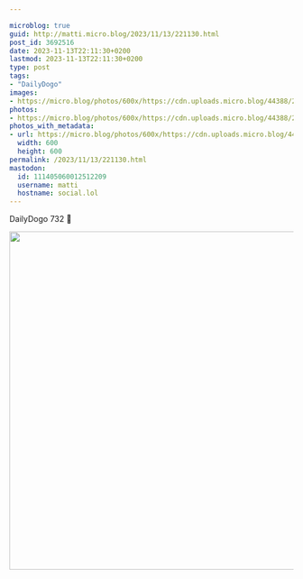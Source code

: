```yaml
---

microblog: true
guid: http://matti.micro.blog/2023/11/13/221130.html
post_id: 3692516
date: 2023-11-13T22:11:30+0200
lastmod: 2023-11-13T22:11:30+0200
type: post
tags:
- "DailyDogo"
images:
- https://micro.blog/photos/600x/https://cdn.uploads.micro.blog/44388/2023/96f95e47e9f348d9a148b7b34a950a9e.jpg
photos:
- https://micro.blog/photos/600x/https://cdn.uploads.micro.blog/44388/2023/96f95e47e9f348d9a148b7b34a950a9e.jpg
photos_with_metadata:
- url: https://micro.blog/photos/600x/https://cdn.uploads.micro.blog/44388/2023/96f95e47e9f348d9a148b7b34a950a9e.jpg
  width: 600
  height: 600
permalink: /2023/11/13/221130.html
mastodon:
  id: 111405060012512209
  username: matti
  hostname: social.lol
---
```

DailyDogo 732 🐶

<img src="/media/uploads/2023/96f95e47e9f348d9a148b7b34a950a9e.jpg" width="600" height="600" alt="" />
